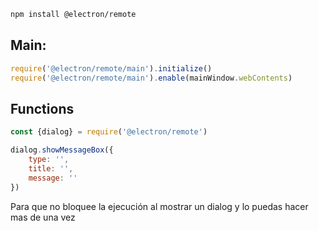 ```bash
npm install @electron/remote
```

## Main:
```js
require('@electron/remote/main').initialize()
require('@electron/remote/main').enable(mainWindow.webContents)
```

## Functions

```js
const {dialog} = require('@electron/remote')

dialog.showMessageBox({
	type: '',
	title: '',
	message: ''
})
```

Para que no bloquee la ejecución al mostrar un dialog y lo puedas hacer mas de una vez